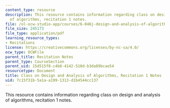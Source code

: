 ```yaml
---
content_type: resource
description: This resource contains information regarding class on design and analysis
  of algorithms, recitation 1 notes.
file: /ol-ocw-studio-app/courses/6-046j-design-and-analysis-of-algorithms-spring-2015/7c15f31b5a1aa1991313d1b4544cc137_MIT6_046JS15_Recitation1.pdf
file_size: 245173
file_type: application/pdf
learning_resource_types:
- Recitations
license: https://creativecommons.org/licenses/by-nc-sa/4.0/
ocw_type: OCWFile
parent_title: Recitation Notes
parent_type: CourseSection
parent_uid: 15d515f8-c4b8-4142-510d-b3da89bcae54
resourcetype: Document
title: Class on Design and Analysis of Algorithms, Recitation 1 Notes
uid: 7c15f31b-5a1a-a199-1313-d1b4544cc137
---
```

This resource contains information regarding class on design and analysis of algorithms, recitation 1 notes.
